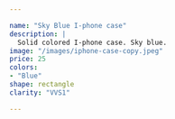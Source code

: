 ```yaml
---

name: "Sky Blue I-phone case"
description: |
  Solid colored I-phone case. Sky blue.
image: "/images/iphone-case-copy.jpeg"
price: 25
colors:
- "Blue"
shape: rectangle
clarity: "VVS1"

---
```

